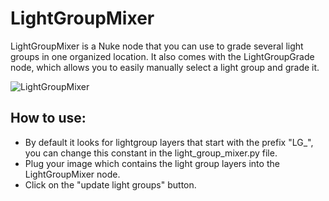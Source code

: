 # LightGroupMixer
LightGroupMixer is a Nuke node that you can use to grade several light groups in one organized location. It also comes with the LightGroupGrade node, which allows you to easily manually select a light group and grade it.

![LightGroupMixer](https://github.com/BreakTools/LightGroupMixer/assets/63094424/e4ab24e2-b90e-4fd4-b501-8d2a3f32037e)

## How to use:
- By default it looks for lightgroup layers that start with the prefix "LG_", you can change this constant in the light_group_mixer.py file.
- Plug your image which contains the light group layers into the LightGroupMixer node.
- Click on the "update light groups" button.

